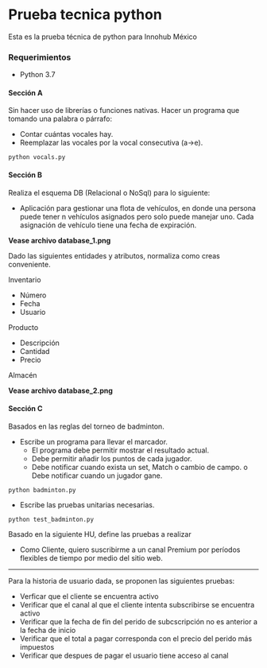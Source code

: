 # Prueba tecnica python

Esta es la prueba técnica de python para Innohub México

### Requerimientos
  - Python 3.7

#### Sección A
Sin hacer uso de librerías o funciones nativas. Hacer un programa que tomando una palabra o párrafo:
  - Contar cuántas vocales hay.
  - Reemplazar las vocales por la vocal consecutiva (a->e).

```
python vocals.py
```

#### Sección B

Realiza el esquema DB (Relacional o NoSql) para lo siguiente:
  - Aplicación para gestionar una flota de vehículos, en donde una persona puede tener n vehículos asignados pero solo puede manejar uno. Cada asignación de vehículo tiene una fecha de expiración.

**Vease archivo database_1.png**

Dado las siguientes entidades y atributos, normaliza como creas conveniente. 

Inventario
  - Número
  - Fecha
  - Usuario
  
Producto
- Descripción
- Cantidad
- Precio

Almacén

**Vease archivo database_2.png**

#### Sección C

Basados en las reglas del torneo de badminton.
-  Escribe un programa para llevar el marcador.
   - El programa debe permitir mostrar el resultado actual.
   - Debe permitir añadir los puntos de cada jugador.
   - Debe notificar cuando exista un set, Match o cambio de campo. o Debe notificar cuando un jugador gane.
```
python badminton.py
```
   - Escribe las pruebas unitarias necesarias.
```
python test_badminton.py
```

Basado en la siguiente HU, define las pruebas a realizar
  - Como Cliente, quiero suscribirme a un canal Premium por períodos flexibles de tiempo por medio del sitio web.

***

Para la historia de usuario dada, se proponen las siguientes pruebas:
-	Verficar que el cliente se encuentra activo
-	Verificar que el canal al que el cliente intenta subscribirse se encuentra activo
-	Verificar que la fecha de fin del perido de subcscripción no es anterior a la fecha de inicio
-	Verificar que el total a pagar corresponda con el precio del perido más impuestos
-	Verificar que despues de pagar el usuario tiene acceso al canal


